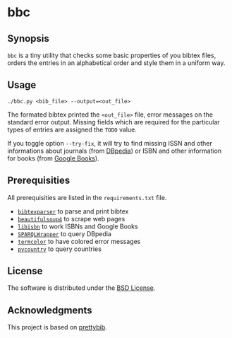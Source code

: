 # bbc

## Synopsis

`bbc` is a tiny utility that checks some basic properties of you bibtex
files, orders the entries in an alphabetical order and style them in a uniform
way.

## Usage

`./bbc.py <bib_file> --output=<out_file>`

The formated bibtex printed the `<out_file>` file, error messages on the
standard error output. Missing fields which are required for the particular
types of entries are assigned the `TODO` value.

If you toggle option `--try-fix`, it will try to find missing ISSN and other
informations about journals (from [DBpedia](http://wiki.dbpedia.org/)) or ISBN
and other information for books (from [Google Books](books.google.com)).

## Prerequisities

All prerequisities are listed in the `requirements.txt` file.

- [`bibtexparser`](https://github.com/sciunto-org/python-bibtexparser) to parse and print bibtex
- [`beautifulsoup4`](https://pypi.org/project/beautifulsoup4/) to scrape web pages
- [`libisbn`](https://github.com/xlcnd/isbnlib) to work ISBNs and Google Books
- [`SPARQLWrapper`](https://github.com/RDFLib/sparqlwrapper) to query DBpedia
- [`termcolor`](https://pypi.python.org/pypi/termcolor) to have colored error messages
- [`pycountry`](https://pypi.org/project/pycountry/) to query countries

## License

The software is distributed under the [BSD
License](https://opensource.org/licenses/BSD-3-Clause).

## Acknowledgments

This project is based on [prettybib](https://github.com/jlibovicky/prettybib).
